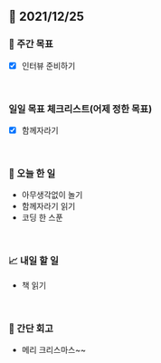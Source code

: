 ## 📅 2021/12/25


### 👏 주간 목표

- [x] 인터뷰 준비하기

<br/>

### 일일 목표 체크리스트(어제 정한 목표)

- [x] 함께자라기

<br/>

### 💯 오늘 한 일

- 아무생각없이 놀기
- 함께자라기 읽기
- 코딩 한 스푼

<br/>

### 📈 내일 할 일
 
- 책 읽기

<br/>

### 🤔 간단 회고

- 메리 크리스마스~~







